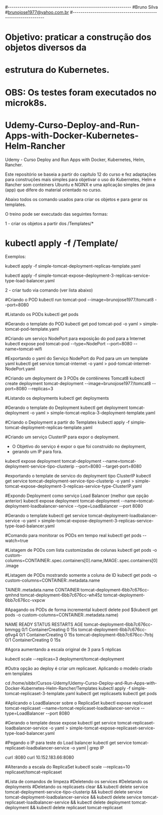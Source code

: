 #---------------------------------------------------------------
#Bruno Silva
#brunojose1977@yahoo.com.br
#---------------------------------------------------------------
# Objetivo: praticar a construção dos objetos diversos da
# estrutura do Kubernetes.
#
# OBS: Os testes foram executados no microk8s.
#
#
# Udemy-Curso-Deploy-and-Run-Apps-with-Docker-Kubernetes-Helm-Rancher
Udemy - Curso Deploy and Run Apps with Docker, Kubernetes, Helm, Rancher.

Este repositório se baseia a partir do capítulo 12 do curso e fez adaptações para construções mais simples para objetivar o uso do Kubernetes, Helm e Rancher som conteiners Ubuntu e NGINX e uma aplicação simples de java (app) que difere do material orientado no curso.

Abaixo todos os comando usados para criar os objetos e para gerar os templates.

O treino pode ser executado das seguintes formas:

1 - criar os objetos a partir dos /Templates/*
  # kubectl apply -f /Template/<nome-template>

Exemplos:

kubectl apply -f simple-tomcat-deployment-replicas-template.yaml

kubectl apply -f simple-tomcat-expose-deployment-3-replicas-service-type-load-balancer.yaml

2 - criar tudo via comando (ver lista abaixo)



#Criando o POD
kubectl run tomcat-pod --image=brunojose1977/tomcat8 --port=8080

#Listando os PODs
kubectl get pods

#Gerando o template do POD
kubectl get pod tomcat-pod -o yaml > simple-tomcat-pod-template.yaml

#Criando um serviço NodePort para exposição do pod para a Internet
kubectl expose pod tomcat-pod --type=NodePort --port=8080 --name=tomcat-wifi

#Exportando o yaml do Serviço NodePort do Pod para um um template yaml
kubectl get service tomcat-internet -o yaml > pod-tomcat-internet-NodePort.yaml


#Criando um deployment de 3 PODs de contêineres Tomcat8
kubectl create deployment tomcat-deployment --image=brunojose1977/tomcat8 --port=8080 --replicas=3

#Listando os deployments
kubectl get deployments

#Gerando o template do Deployment
kubectl get deployment tomcat-deployment -o yaml > simple-tomcat-replica-3-deployment-template.yaml

#Criando o Deployment a partir do Templates
kubectl apply -f simple-tomcat-deployment-replicas-template.yaml

#Criando um serviço ClusterIP para expor o deployment.
* O Objetivo do serviço é expor o que foi construído no deployment,  
* gerando um IP para fora.

kubectl expose deployment tomcat-deployment --name=tomcat-deployment-service-tipo-clusterip --port=8080 --target-port=8080

#exportando o template de servico do deployment tipo ClusterIP
kubectl get service tomcat-deployment-service-tipo-clusterip -o yaml > simple-tomcat-expose-deployment-3-replicas-service-type-ClusterIP.yaml

#Expondo Deployment como serviço Load Balancer (melhor que opção anterior)
kubectl expose deployment tomcat-deployment --name=tomcat-deployment-loadbalancer-service --type=LoadBalancer --port 8080

#Gerando o template
kubectl get service tomcat-deployment-loadbalancer-service -o yaml > simple-tomcat-expose-deployment-3-replicas-service-type-load-balancer.yaml

#Comando para monitorar os PODs em tempo real
kubectl get pods --watch=true

#Listagem de PODs com lista customizadas de colunas
kubectl get pods -o custom-columns=CONTAINER:.spec.containers[0].name,IMAGE:.spec.containers[0].image

#Listagem de PODs mostrando somente a coluna de ID
kubectl get pods -o custom-columns=CONTAINER:.metadata.name

TAINER:.metadata.name
CONTAINER
tomcat-deployment-6bb7c676cc-qmhnd
tomcat-deployment-6bb7c676cc-wh45z
tomcat-deployment-6bb7c676cc-vxpcw

#Apagando os PODs de forma incremental
kubectl delete pod $(kubectl get pods -o custom-columns=CONTAINER:.metadata.name)

NAME                                  READY   STATUS              RESTARTS   AGE
tomcat-deployment-6bb7c676cc-bmmgg   0/1     ContainerCreating   0          15s
tomcat-deployment-6bb7c676cc-q6vg4   0/1     ContainerCreating   0          15s
tomcat-deployment-6bb7c676cc-7trbj   0/1     ContainerCreating   0          15s


#Agora aumentando a escala original de 3 para 5 réplicas

kubectl scale --replicas=3 deployment/tomcat-deployment

#Outra opção ao deploy é criar um replicaset. Aplicando o modelo criado em tempĺates

cd /home/sibbr/Cursos-Udemy/Udemy-Curso-Deploy-and-Run-Apps-with-Docker-Kubernetes-Helm-Rancher/Templates
kubectl apply -f simple-tomcat-replicaset-3-template.yaml
kubectl get replicasets
kubectl get pods

#Aplicando o LoadBalancer sobre o ReplicaSet
kubectl expose replicaset tomcat-replicaset --name=tomcat-replicaset-loadbalancer-service --type=LoadBalancer --port 8080

#Gerando o template desse expose
kubectl get service tomcat-replicaset-loadbalancer-service -o yaml > simple-tomcat-expose-replicaset-service-type-load-balancer.yaml

#Pegando o IP para teste do Load balancer
kubectl get service tomcat-replicaset-loadbalancer-service -o yaml | grep IP

curl <IP>:8080
curl 10.152.183.66:8080

#Alterando a escala do ReplicaSet
kubectl scale --replicas=10 replicaset/tomcat-replicaset

#Lista de comandos de limpeza
#Deletendo os services
#Deletando os deployments
#Deletando os replicasets
clear && kubectl delete service tomcat-deployment-service-tipo-clusterip && kubectl delete service tomcat-deployment-loadbalancer-service && kubectl delete service tomcat-replicaset-loadbalancer-service && kubectl delete deployment tomcat-deployment && kubectl delete replicaset tomcat-replicaset
